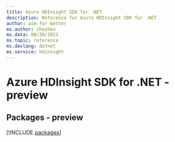 ```yaml
---
title: Azure HDInsight SDK for .NET
description: Reference for Azure HDInsight SDK for .NET
author: aim-for-better
ms.author: zhezhou
ms.data: 08/30/2023
ms.topic: reference
ms.devlang: dotnet
ms.service: hdinsight
---
```

# Azure HDInsight SDK for .NET - preview
## Packages - preview
[!INCLUDE [packages](hdinsight-index.md)]